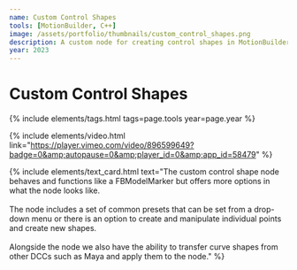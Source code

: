 ```yaml
---
name: Custom Control Shapes
tools: [MotionBuilder, C++]
image: /assets/portfolio/thumbnails/custom_control_shapes.png
description: A custom node for creating control shapes in MotionBuilder.
year: 2023
---
```


# Custom Control Shapes
{% include elements/tags.html tags=page.tools year=page.year %}

{% include elements/video.html link="https://player.vimeo.com/video/896599649?badge=0&amp;autopause=0&amp;player_id=0&amp;app_id=58479" %}


<div class="row justify-content-left align-items-left">
    <div class="col">
        {% include elements/text_card.html text="The custom control shape node behaves and functions like a FBModelMarker but offers more options in what the node looks like.<br><br>The node includes a set of common presets that can be set from a drop-down menu or there is an option to create and manipulate individual points and create new shapes.<br><br>Alongside the node we also have the ability to transfer curve shapes from other DCCs such as Maya and apply them to the node." %}
    </div>
</div>
